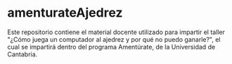 # amenturateAjedrez
Este repositorio contiene el material docente utilizado para impartir el taller "¿Cómo juega un computador al ajedrez y por qué no puedo ganarle?", el cual se impartirá dentro del programa Amentúrate, de la Universidad de Cantabria.
